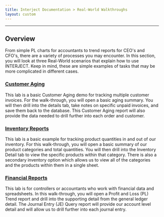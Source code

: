 ```yaml
---
title: Interject Documentation > Real-World Walkthroughs
layout: custom
---
```

* * *

##  **Overview**

From simple PL charts for accountants to trend reports for CEO's and CFO's,
there are a variety of processes you may encounter. In this section, you will
look at three Real-World scenarios that explain how to use INTERJECT. Keep in
mind, these are simple examples of tasks that may be more complicated in
different cases.

###  [ Customer Aging ](/wAbout/Customer-Aging_128091294.html)

This lab is a basic Customer Aging demo for tracking multiple customer
invoices. For the walk-through, you will open a basic aging summary. You will
then drill into the details tab, take notes on specific unpaid invoices, and
save them back to the database. This Customer Aging report will also provide
the data needed to drill further into each order and customer.

###  [ Inventory Reports ](/wAbout/Inventory-Reports_128091499.html)

This lab is a basic example for tracking product quantities in and out of our
inventory. For this walk-through, you will open a basic summary of our product
categories and total quantities. You will then drill into the Inventory Detail
tab to view the specific products within that category. There is also a
secondary inventory option which allows us to view all of the categories and
the products within them in a single sheet.

###  [ Financial Reports ](/wAbout/Financial-Report_128091561.html)

This lab is for controllers or accountants who work with financial data and
spreadsheets. In this walk-through, you will open a Profit and Loss (PL) Trend
report and drill into the supporting detail from the general ledger detail.
The Journal Entry (JE) Query report will provide our account level detail and
will allow us to drill further into each journal entry.

